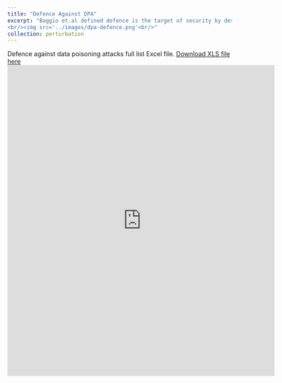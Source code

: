 ```yaml
---
title: "Defence Against DPA"
excerpt: "Baggio et.al defined defence is the target of security by design to predict potential attacks through a what-if analysis toward designing a suitable defence before the attack occurs.
<br/><img src='../images/dpa-defence.png'<br/>"
collection: perturbation
---
```


Defence against data poisoning attacks full list Excel file. 
[Download XLS file here](https://github.com/phoenixml/roadmap.github.io/blob/master/files/DPA_defence.xlsx?raw=true)
<embed src="https://phoenixml.github.io/roadmap.github.io/files/DPA_Defence.pdf" width="600" height="700" type="application/pdf"/>
